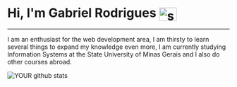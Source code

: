 # Hi, I'm Gabriel Rodrigues <img align="center" alt="snk" height="30" width="40" src="SurveyCorpsEmblem.png">
<hr>

I am an enthusiast for the web development area, I am thirsty to learn several things to expand my knowledge even more, I am currently studying Information Systems at the State University of Minas Gerais and I also do other courses abroad.

![YOUR github stats](https://github-readme-stats.vercel.app/api?username=gabrielprod&theme=gotham)



